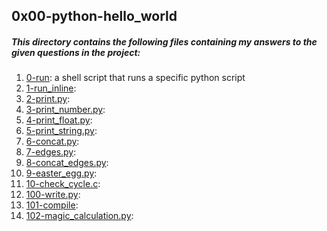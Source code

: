 ## 0x00-python-hello_world
##### This directory contains the following files containing my answers to the given questions in the project:

1. [0-run](./0-run ): a shell script that runs a specific python script
2. [1-run_inline](./1-run_inline):
3. [2-print.py](./2-print.py):
4. [3-print_number.py](./3-print_number.py):
5. [4-print_float.py](./4-print_float.py):
6. [5-print_string.py](./5-print_string.py):
7. [6-concat.py](./6-concat.py):
8. [7-edges.py](./7-edges.py):
9. [8-concat_edges.py](./8-concat_edges.py):
10. [9-easter_egg.py](./9-easter_egg.py):
11. [10-check_cycle.c](./10-check_cycle.c):
12. [100-write.py](./100-write.py):
13. [101-compile](./101-compile):
14. [102-magic_calculation.py](./102-magic_calculation.py):
